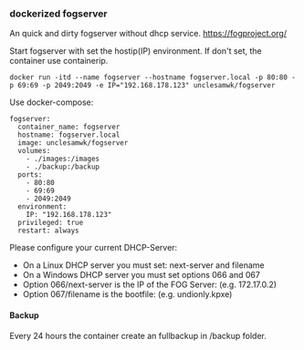 ### dockerized fogserver

An quick and dirty fogserver without dhcp service.
https://fogproject.org/

Start fogserver with set the hostip(IP) environment. If don't set, the container use containerip.
```
docker run -itd --name fogserver --hostname fogserver.local -p 80:80 -p 69:69 -p 2049:2049 -e IP="192.168.178.123" unclesamwk/fogserver
```
Use docker-compose:
```
fogserver:
  container_name: fogserver
  hostname: fogserver.local
  image: unclesamwk/fogserver
  volumes:
    - ./images:/images
    - ./backup:/backup
  ports:
    - 80:80
    - 69:69
    - 2049:2049
  environment:
    IP: "192.168.178.123"
  privileged: true
  restart: always

```

Please configure your current DHCP-Server:
* On a Linux DHCP server you must set: next-server and filename
* On a Windows DHCP server you must set options 066 and 067
* Option 066/next-server is the IP of the FOG Server: (e.g. 172.17.0.2)
* Option 067/filename is the bootfile: (e.g. undionly.kpxe)

#### Backup
Every 24 hours the container create an fullbackup in /backup folder.
